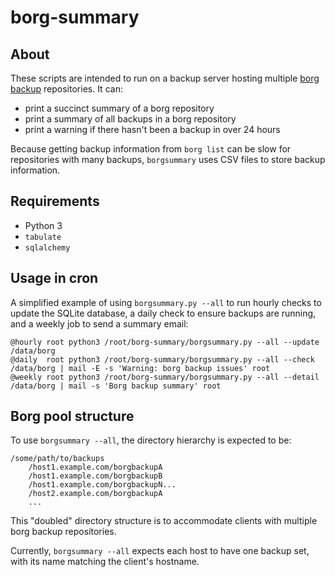 # borg-summary

## About

These scripts are intended to run on a backup server hosting multiple [borg backup](http://borgbackup.readthedocs.io/en/stable/index.html) repositories. It can:

* print a succinct summary of a borg repository
* print a summary of all backups in a borg repository
* print a warning if there hasn't been a backup in over 24 hours

Because getting backup information from `borg list` can be slow for repositories with many backups, `borgsummary` uses CSV files to store backup information.


## Requirements

* Python 3
* `tabulate`
* `sqlalchemy`


## Usage in cron

A simplified example of using `borgsummary.py --all` to run hourly checks to update the SQLite database, a daily check to ensure backups are running, and a weekly job to send a summary email:

```
@hourly root python3 /root/borg-summary/borgsummary.py --all --update /data/borg
@daily  root python3 /root/borg-summary/borgsummary.py --all --check /data/borg | mail -E -s 'Warning: borg backup issues' root
@weekly root python3 /root/borg-summary/borgsummary.py --all --detail /data/borg | mail -s 'Borg backup summary' root
```


## Borg pool structure

To use `borgsummary --all`, the directory hierarchy is expected to be:

```
/some/path/to/backups
    /host1.example.com/borgbackupA
    /host1.example.com/borgbackupB
    /host1.example.com/borgbackupN...
    /host2.example.com/borgbackupA
    ...
```

This "doubled" directory structure is to accommodate clients with multiple borg backup repositories.

Currently, `borgsummary --all` expects each host to have one backup set, with its name matching the client's hostname.
